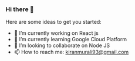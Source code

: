 ### Hi there 👋

Here are some ideas to get you started:

- 🔭 I’m currently working on React js 
- 🌱 I’m currently learning Google Cloud Platform 
- 👯 I’m looking to collaborate on Node JS
- 📫 How to reach me: kiranmurali93@gmail.com
